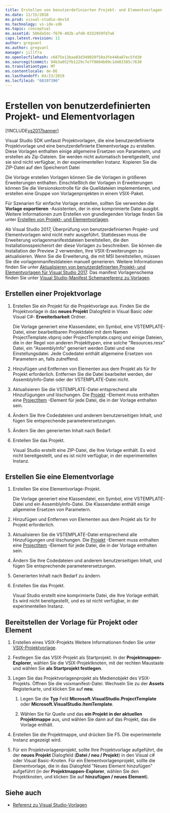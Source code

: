 ```yaml
---
title: Erstellen von benutzerdefinierten Projekt- und Elementvorlagen
ms.date: 11/15/2016
ms.prod: visual-studio-dev14
ms.technology: vs-ide-sdk
ms.topic: conceptual
ms.assetid: 586da5dc-f678-402b-afd0-0332959fd7a6
caps.latest.revision: 11
author: gregvanl
ms.author: gregvanl
manager: jillfra
ms.openlocfilehash: c6875e13baa83d349020f50a3fe448a87ec5fd30
ms.sourcegitcommit: 94b3a052fb1229c7e7f8804b09c1d403385c7630
ms.translationtype: MT
ms.contentlocale: de-DE
ms.lasthandoff: 04/23/2019
ms.locfileid: "68197396"
---
```

# <a name="creating-custom-project-and-item-templates"></a>Erstellen von benutzerdefinierten Projekt- und Elementvorlagen
[!INCLUDE[vs2017banner](../includes/vs2017banner.md)]

Visual Studio SDK umfasst Projektvorlagen, die eine benutzerdefinierte Projektvorlage und eine benutzerdefinierte Elementvorlage zu erstellen. Diese Vorlagen enthalten einige allgemeine Ersetzen von Parametern, und erstellen als Zip-Dateien. Sie werden nicht automatisch bereitgestellt, und sie sind nicht verfügbar, in der experimentellen Instanz. Kopieren Sie die ZIP-Datei auf den Speicherort Datei

Die Vorlage erstellen Vorlagen können Sie die Vorlagen in größeren Erweiterungen enthalten. Einschließlich der Vorlagen in Erweiterungen können Sie die Versionskontrolle für die Quelldateien implementieren, und erstellen eine Gruppe von Vorlagenprojekten in einem VSIX-Paket.

Für Szenarien für einfache Vorlage erstellen, sollten Sie verwenden die **Vorlage exportieren** -Assistenten, der in eine komprimierte Datei ausgibt. Weitere Informationen zum Erstellen von grundlegenden Vorlage finden Sie unter [Erstellen von Projekt- und Elementvorlagen](../ide/creating-project-and-item-templates.md).

Ab Visual Studio 2017, Überprüfung von benutzerdefinierten Projekt- und Elementvorlagen wird nicht mehr ausgeführt. Stattdessen muss die Erweiterung vorlagenmanifestdateien bereitstellen, die den Installationsspeicherort der diese Vorlagen zu beschreiben. Sie können die Installation der Preview 2 verwenden, Ihre VSIX-Erweiterungen zu aktualisieren. Wenn Sie die Erweiterung, die mit MSI bereitstellen, müssen Sie die vorlagenmanifestdateien manuell generieren. Weitere Informationen finden Sie unter [Aktualisieren von benutzerdefinierten Projekt- und Elementvorlagen für Visual Studio 2017](/visualstudio/extensibility/upgrading-custom-project-and-item-templates-for-visual-studio-2017?view=vs-2015). Das manifest Vorlagenschema finden Sie unter [Visual Studio-Manifest Schemareferenz zu Vorlagen](/visualstudio/extensibility/visual-studio-template-manifest-schema-reference).

## <a name="create-a-project-template"></a>Erstellen einer Projektvorlage

1. Erstellen Sie ein Projekt für die Projektvorlage aus. Finden Sie die Projektvorlage in das **neues Projekt** Dialogfeld in Visual Basic oder Visual C#- **Erweiterbarkeit** Ordner.

     Die Vorlage generiert eine Klassendatei, ein Symbol, eine VSTEMPLATE-Datei, einer bearbeitbaren Projektdatei mit dem Namen ProjectTemplate.vbproj oder ProjectTemplate.csproj und einige Dateien, die in der Regel von anderen Projekttypen, eine solche "Resources.resx" Datei, ein "AssemblyInfo" generiert werden Datei und eine Einstellungsdatei. Jede Codedatei enthält allgemeine Ersetzen von Parametern an, falls zutreffend.

2. Hinzufügen und Entfernen von Elementen aus dem Projekt als für Ihr Projekt erforderlich. Entfernen Sie die Datei bearbeitet werden, der AssemblyInfo-Datei oder der VSTEMPLATE-Datei nicht.

3. Aktualisieren Sie die VSTEMPLATE-Datei entsprechend alle Hinzufügungen und löschungen. Die [Projekt](../extensibility/project-element-visual-studio-templates.md) -Element muss enthalten eine [ProjectItem](../extensibility/projectitem-element-visual-studio-item-templates.md) -Element für jede Datei, die in der Vorlage enthalten sein.

4. Ändern Sie Ihre Codedateien und anderem benutzerseitigen Inhalt, und fügen Sie entsprechende parameterersetzungen.

5. Ändern Sie den generierten Inhalt nach Bedarf.

6. Erstellen Sie das Projekt.

     Visual Studio erstellt eine ZIP-Datei, die Ihre Vorlage enthält. Es wird nicht bereitgestellt, und es ist nicht verfügbar, in der experimentellen Instanz.

## <a name="create-an-item-template"></a>Erstellen Sie eine Elementvorlage

1. Erstellen Sie eine Elementvorlage-Projekt.

     Die Vorlage generiert eine Klassendatei, ein Symbol, eine VSTEMPLATE-Datei und ein AssemblyInfo-Datei. Die Klassendatei enthält einige allgemeine Ersetzen von Parametern.

2. Hinzufügen und Entfernen von Elementen aus dem Projekt als für Ihr Projekt erforderlich.

3. Aktualisieren Sie die VSTEMPLATE-Datei entsprechend alle Hinzufügungen und löschungen. Die [Projekt](../extensibility/project-element-visual-studio-templates.md) -Element muss enthalten eine [ProjectItem](../extensibility/projectitem-element-visual-studio-item-templates.md) -Element für jede Datei, die in der Vorlage enthalten sein.

4. Ändern Sie Ihre Codedateien und anderem benutzerseitigen Inhalt, und fügen Sie entsprechende parameterersetzungen.

5. Generierten Inhalt nach Bedarf zu ändern.

6. Erstellen Sie das Projekt.

     Visual Studio erstellt eine komprimierte Datei, die Ihre Vorlage enthält. Es wird nicht bereitgestellt, und es ist nicht verfügbar, in der experimentellen Instanz.

## <a name="deploy-the-project-or-item-template"></a>Bereitstellen der Vorlage für Projekt oder Element

1. Erstellen eines VSIX-Projekts Weitere Informationen finden Sie unter [VSIX-Projektvorlage](../extensibility/vsix-project-template.md).

2. Festlegen Sie das VSIX-Projekt als Startprojekt. In der **Projektmappen-Explorer**, wählen Sie die VSIX-Projektknoten, mit der rechten Maustaste und wählen Sie **als Startprojekt festlegen**.

3. Legen Sie das Projektvorlagenprojekt als Medienobjekt des VSIX-Projekts. Öffnen Sie die vsixmanifest-Datei. Wechseln Sie zu der **Assets** Registerkarte, und klicken Sie auf **neu**.

    1. Legen Sie die **Typ** Feld **Microsoft.VisualStudio.ProjectTemplate** oder **Microsoft.VisualStudio.ItemTemplate**.

    2. Wählen Sie für Quelle und das **ein Projekt in der aktuellen Projektmappe** aus, und wählen Sie dann auf das Projekt, das die Vorlage enthält.

4. Erstellen Sie die Projektmappe, und drücken Sie F5. Die experimentelle Instanz angezeigt wird.

5. Für ein Projektvorlagenprojekt, sollte Ihre Projektvorlage aufgeführt, die der **neues Projekt** Dialogfeld (**Datei / neu / Projekt**) in den Visual c# oder Visual Basic-Knoten. Für ein Elementvorlagenprojekt, sollte die Elementvorlage, die in das Dialogfeld "Neues Element hinzufügen" aufgeführt (in der **Projektmappen-Explorer**, wählen Sie den Projektknoten, und klicken Sie auf **hinzufügen / neues Element**).

## <a name="see-also"></a>Siehe auch

- [Referenz zu Visual Studio-Vorlagen](../ide/visual-studio-template-reference.md)